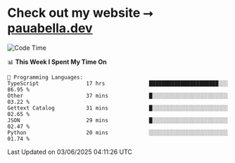 # Check out my website ⭢ [pauabella.dev](https://pauabella.dev)

<!--START_SECTION:waka-->
![Code Time](http://img.shields.io/badge/Code%20Time-4%2C490%20hrs%2030%20mins-blue)

📊 **This Week I Spent My Time On** 

```text
💬 Programming Languages: 
TypeScript               17 hrs              ██████████████████████░░░   86.95 % 
Other                    37 mins             █░░░░░░░░░░░░░░░░░░░░░░░░   03.22 % 
Gettext Catalog          31 mins             █░░░░░░░░░░░░░░░░░░░░░░░░   02.65 % 
JSON                     29 mins             █░░░░░░░░░░░░░░░░░░░░░░░░   02.47 % 
Python                   20 mins             ░░░░░░░░░░░░░░░░░░░░░░░░░   01.74 % 
```


 Last Updated on 03/06/2025 04:11:26 UTC
<!--END_SECTION:waka-->
